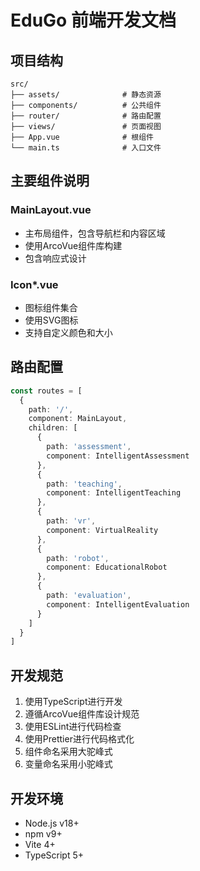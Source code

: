 # EduGo 前端开发文档

## 项目结构

```
src/
├── assets/              # 静态资源
├── components/          # 公共组件
├── router/              # 路由配置
├── views/               # 页面视图
├── App.vue              # 根组件
└── main.ts              # 入口文件
```

## 主要组件说明

### MainLayout.vue
- 主布局组件，包含导航栏和内容区域
- 使用ArcoVue组件库构建
- 包含响应式设计

### Icon*.vue
- 图标组件集合
- 使用SVG图标
- 支持自定义颜色和大小

## 路由配置

```typescript
const routes = [
  {
    path: '/',
    component: MainLayout,
    children: [
      {
        path: 'assessment',
        component: IntelligentAssessment
      },
      {
        path: 'teaching',
        component: IntelligentTeaching
      },
      {
        path: 'vr',
        component: VirtualReality
      },
      {
        path: 'robot',
        component: EducationalRobot
      },
      {
        path: 'evaluation',
        component: IntelligentEvaluation
      }
    ]
  }
]
```

## 开发规范

1. 使用TypeScript进行开发
2. 遵循ArcoVue组件库设计规范
3. 使用ESLint进行代码检查
4. 使用Prettier进行代码格式化
5. 组件命名采用大驼峰式
6. 变量命名采用小驼峰式

## 开发环境

- Node.js v18+
- npm v9+
- Vite 4+
- TypeScript 5+
